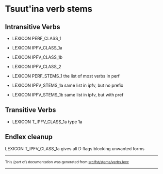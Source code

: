 
# Tsuut'ina verb stems

## Intransitive Verbs

* LEXICON PERF_CLASS_1   

* LEXICON IPFV_CLASS_1a   

* LEXICON IPFV_CLASS_1b  

* LEXICON IPFV_CLASS_2   

* LEXICON PERF_STEMS_1   the list of most verbs in perf

* LEXICON IPFV_STEMS_1a   same list in ipfv, but no prefix

* LEXICON IPFV_STEMS_1b  same list in ipfv, but with pref

## Transitive Verbs 

* LEXICON T_IPFV_CLASS_1a   type 1a

## Endlex cleanup

LEXICON T_IPFV_CLASS_1a   gives all D flags blocking unwanted forms

* * *

<small>This (part of) documentation was generated from [src/fst/stems/verbs.lexc](https://github.com/giellalt/lang-srs/blob/main/src/fst/stems/verbs.lexc)</small>

---

